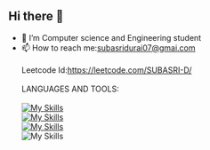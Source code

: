 ## Hi there 👋
- 🔭 I’m Computer science and Engineering student
- 📫 How to reach me:subasridurai07@gmai.com<br><br>
Leetcode Id:https://leetcode.com/SUBASRI-D/<br><br>
LANGUAGES AND TOOLS:<br><br>
[![My Skills](https://skillicons.dev/icons?i=python,c)](https://skillicons.dev)<br>
[![My Skills](https://skillicons.dev/icons?i=html,css,js)](https://skillicons.dev)<br>
[![My Skills](https://skillicons.dev/icons?i=mysql)](https://skillicons.dev)<br>
![My Skills](https://go-skill-icons.vercel.app/api/icons?i=nodejs,figma&theme=light)



<!--
**SUBASRI-D/SUBASRI-D** is a ✨ _special_ ✨ repository because its `README.md` (this file) appears on your GitHub profile.

Here are some ideas to get you started:


-->
